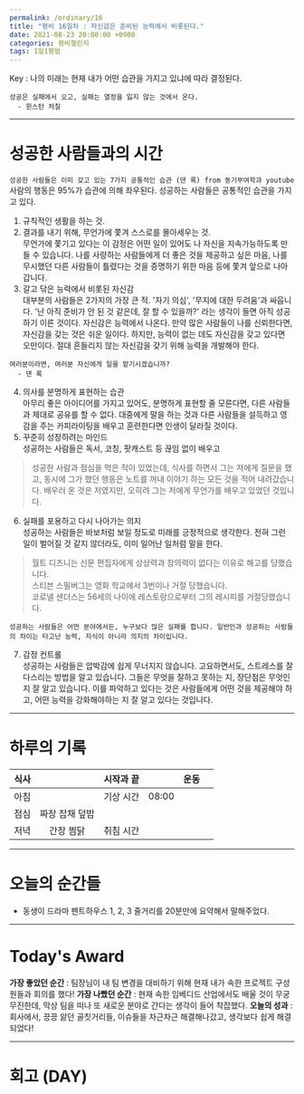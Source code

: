 ```yaml
---
permalink: /ordinary/16
title: "평비 16일차 : 자신감은 준비된 능력에서 비롯된다."
date: 2021-08-23 20:00:00 +0900
categories: 평비챌린지
tags: 1일1평범
---  
```

Key : 나의 미래는 현재 내가 어떤 습관을 가지고 있냐에 따라 결정된다.
```
성공은 실패에서 오고, 실패는 열정을 잃지 않는 것에서 온다.
  - 윈스턴 처칠
```

---
# 성공한 사람들과의 시간
`성공한 사람들은 이미 갖고 있는 7가지 공통적인 습관 (댄 록) from 동기부여학과 youtube`  
사람의 행동은 95%가 습관에 의해 좌우된다. 성공하는 사람들은 공통적인 습관을 가지고 있다.  
1. 규칙적인 생활을 하는 것.  
2.   결과를 내기 위해, 무언가에 쫓겨 스스로를 몰아세우는 것.  
  무언가에 쫓기고 있다는 이 감정은 어떤 일이 있어도 나 자신을 지속가능하도록 만들 수 있습니다. 나를 사랑하는 사람들에게 더 좋은 것을 제공하고 싶은 마음, 나를 무시했던 다른 사람들이 틀렸다는 것을 증명하기 위한 마음 등에 쫓겨 앞으로 나아갑니다.  
3. 갈고 닦은 능력에서 비롯된 자신감  
  대부분의 사람들은 2가지의 가장 큰 적. '자기 의심', '무지에 대한 두려움'과 싸웁니다. '난 아직 준비가 안 된 것 같은데, 잘 할 수 있을까?' 라는 생각이 들면 아직 성공하기 이른 것이다. 자신감은 능력에서 나온다. 만약 많은 사람들이 나를 신뢰한다면, 자신감을 갖는 것은 쉬운 일이다. 하지만, 능력이 없는 데도 자신감을 갖고 있다면 오만이다. 절대 흔들리지 않는 자신감을 갖기 위해 능력을 개발해야 한다.  
  ```
  여러분이라면, 여러분 자신에게 일을 맡기시겠습니까?
    - 댄 록
  ```
4. 의사를 분명하게 표현하는 습관  
  아무리 좋은 아이디어를 가지고 있어도, 분명하게 표현할 줄 모른다면, 다른 사람들과 제대로 공유를 할 수 없다. 대중에게 말을 하는 것과 다른 사람들을 설득하고 영감을 주는 카피라이팅을 배우고 훈련한다면 인생이 달라질 것이다.  
5. 꾸준히 성장하려는 마인드  
  성공하는 사람들은 독서, 코칭, 팟캐스트 등 끊임 없이 배우고 
  > 성공한 사람과 점심을 먹은 적이 있었는데, 식사를 하면서 그는 저에게 질문을 했고, 동시에 그가 했던 행동은 노트를 꺼내 이야기 하는 모든 것을 적어 내려갔습니다. 배우러 온 것은 저였지만, 오히려 그는 저에게 무언가를 배우고 있었던 것입니다.
  
6. 실패를 포용하고 다시 나아가는 의지  
  성공하는 사람들은 바보처럼 보일 정도로 미래를 긍정적으로 생각한다. 전혀 그런 일이 벌어질 것 같지 않더라도, 이미 일어난 일처럼 말을 한다.
  > 월트 디즈니는 신문 편집자에게 상상력과 창의력이 없다는 이유로 해고를 당했습니다.  
  > 스티븐 스필버그는 영화 학교에서 3번이나 거절 당했습니다.  
  > 코로넬 샌더스는 56세의 나이에 레스토랑으로부터 그의 레시피를 거절당했습니다.  

    성공하는 사람들은 어떤 분야에서든, 누구보다 많은 실패를 합니다. 일반인과 성공하는 사람들의 차이는 타고난 능력, 지식이 아니라 의지의 차이입니다.  

7. 감정 컨트롤  
  성공하는 사람들은 압박감에 쉽게 무너지지 않습니다. 고요하면서도, 스트레스를 잘 다스리는 방법을 알고 있습니다. 그들은 무엇을 잘하고 못하는 지, 장단점은 무엇인 지 잘 알고 있습니다. 이를 파악하고 있다는 것은 사람들에게 어떤 것을 제공해야 하고, 어떤 능력을 강화해야하는 지 잘 알고 있다는 것입니다.

---
# 하루의 기록

| 식사 |  | 시작과 끝 |  | 운동 |  |
|:----:|:----:|:----:|:----:|:----:|:----:|
| 아침 |  | 기상 시간 | 08:00 |  |  |
| 점심 | 짜장 잡채 덮밥 |  |  |  |  |
| 저녁 | 간장 찜닭 | 취침 시간 |  |  |  |

---
# 오늘의 순간들
- 동생이 드라마 펜트하우스 1, 2, 3 줄거리를 20분만에 요약해서 말해주었다.

---
# Today's Award
**가장 좋았던 순간** : 팀장님이 내 팀 변경을 대비하기 위해 현재 내가 속한 프로젝트 구성원들과 회의를 했다!
**가장 나빴던 순간** : 현재 속한 임베디드 산업에서도 배울 것이 무궁무진한데, 막상 팀을 떠나 또 새로운 분야로 간다는 생각이 들어 착잡했다.
**오늘의 성과** : 회사에서, 끙끙 앓던 골칫거리들, 이슈들을 차근차근 해결해나갔고, 생각보다 쉽게 해결되었다!

---
# 회고 (DAY)

